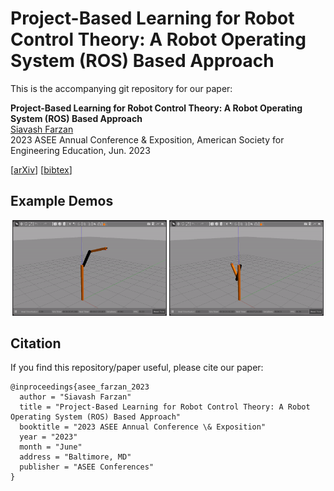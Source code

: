# Project-Based Learning for Robot Control Theory: A Robot Operating System (ROS) Based Approach

This is the accompanying git repository for our paper: <br>

**Project-Based Learning for Robot Control Theory: A Robot Operating System (ROS) Based Approach**<br>
[Siavash Farzan](https://sfarzan.com/)<br>
2023 ASEE Annual Conference & Exposition, American Society for Engineering Education, Jun. 2023

[[arXiv](https://arxiv.org/abs/2305.11279)] [[bibtex](https://sfarzan.com/data/sfarzan-asee2023.bib)]


## Example Demos

<p align="center">
<img src="pbl_demos/demo-assignment2.gif" width="49%">
<img src="pbl_demos/demo-assignment3.gif" width="49%">
</p>

## Citation
If you find this repository/paper useful, please cite our paper:

```
@inproceedings{asee_farzan_2023
  author = "Siavash Farzan"
  title = "Project-Based Learning for Robot Control Theory: A Robot Operating System (ROS) Based Approach"
  booktitle = "2023 ASEE Annual Conference \& Exposition"
  year = "2023"
  month = "June"
  address = "Baltimore, MD"
  publisher = "ASEE Conferences"
}
```
